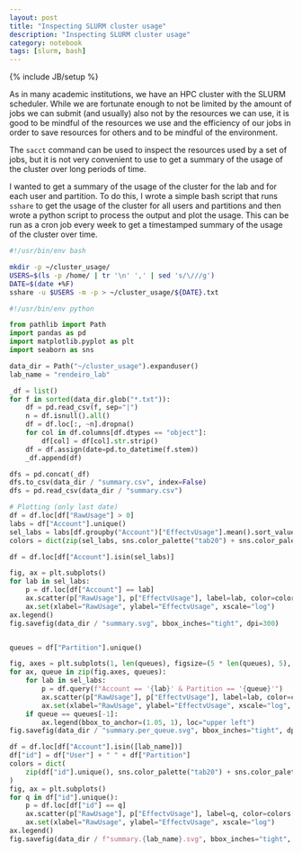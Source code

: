 ```yaml
---
layout: post
title: "Inspecting SLURM cluster usage"
description: "Inspecting SLURM cluster usage"
category: notebook
tags: [slurm, bash]
---
```

{% include JB/setup %}

As in many academic institutions, we have an HPC cluster with the SLURM scheduler.
While we are fortunate enough to not be limited by the amount of jobs we can submit (and usually) also not by the resources we can use, it is good to be mindful of the resources we use and the efficiency of our jobs in order to save resources for others and to be mindful of the environment.

The `sacct` command can be used to inspect the resources used by a set of jobs, but it is not very convenient to use to get a summary of the usage of the cluster over long periods of time.

I wanted to get a summary of the usage of the cluster for the lab and for each user and partition. To do this, I wrote a simple bash script that runs `sshare` to get the usage of the cluster for all users and partitions and then wrote a python script to process the output and plot the usage. This can be run as a cron job every week to get a timestamped summary of the usage of the cluster over time.

```bash
#!/usr/bin/env bash

mkdir -p ~/cluster_usage/
USERS=$(ls -p /home/ | tr '\n' ',' | sed 's/\///g')
DATE=$(date +%F)
sshare -u $USERS -m -p > ~/cluster_usage/${DATE}.txt
```

```python
#!/usr/bin/env python

from pathlib import Path
import pandas as pd
import matplotlib.pyplot as plt
import seaborn as sns

data_dir = Path("~/cluster_usage").expanduser()
lab_name = "rendeiro_lab"

_df = list()
for f in sorted(data_dir.glob("*.txt")):
    df = pd.read_csv(f, sep="|")
    n = df.isnull().all()
    df = df.loc[:, ~n].dropna()
    for col in df.columns[df.dtypes == "object"]:
        df[col] = df[col].str.strip()
    df = df.assign(date=pd.to_datetime(f.stem))
    _df.append(df)

dfs = pd.concat(_df)
dfs.to_csv(data_dir / "summary.csv", index=False)
dfs = pd.read_csv(data_dir / "summary.csv")

# Plotting (only last date)
df = df.loc[df["RawUsage"] > 0]
labs = df["Account"].unique()
sel_labs = labs[df.groupby("Account")["EffectvUsage"].mean().sort_values() > 0.01]
colors = dict(zip(sel_labs, sns.color_palette("tab20") + sns.color_palette("Paired")))

df = df.loc[df["Account"].isin(sel_labs)]

fig, ax = plt.subplots()
for lab in sel_labs:
    p = df.loc[df["Account"] == lab]
    ax.scatter(p["RawUsage"], p["EffectvUsage"], label=lab, color=colors[lab])
    ax.set(xlabel="RawUsage", ylabel="EffectvUsage", xscale="log")
ax.legend()
fig.savefig(data_dir / "summary.svg", bbox_inches="tight", dpi=300)


queues = df["Partition"].unique()

fig, axes = plt.subplots(1, len(queues), figsize=(5 * len(queues), 5), sharey=True)
for ax, queue in zip(fig.axes, queues):
    for lab in sel_labs:
        p = df.query(f"Account == '{lab}' & Partition == '{queue}'")
        ax.scatter(p["RawUsage"], p["EffectvUsage"], label=lab, color=colors[lab])
        ax.set(xlabel="RawUsage", ylabel="EffectvUsage", xscale="log", title=queue)
    if queue == queues[-1]:
        ax.legend(bbox_to_anchor=(1.05, 1), loc="upper left")
fig.savefig(data_dir / "summary.per_queue.svg", bbox_inches="tight", dpi=300)

df = df.loc[df["Account"].isin([lab_name])]
df["id"] = df["User"] + " " + df["Partition"]
colors = dict(
    zip(df["id"].unique(), sns.color_palette("tab20") + sns.color_palette("Paired"))
)
fig, ax = plt.subplots()
for q in df["id"].unique():
    p = df.loc[df["id"] == q]
    ax.scatter(p["RawUsage"], p["EffectvUsage"], label=q, color=colors[q])
    ax.set(xlabel="RawUsage", ylabel="EffectvUsage", xscale="log")
ax.legend()
fig.savefig(data_dir / f"summary.{lab_name}.svg", bbox_inches="tight", dpi=300)
```
